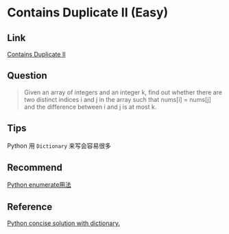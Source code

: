 # Contains Duplicate II (Easy)

## Link

[Contains Duplicate II](https://leetcode.com/problems/contains-duplicate-ii/)

## Question

> Given an array of integers and an integer k, find out whether there are two distinct indices i and j in the array such that nums[i] = nums[j] and the difference between i and j is at most k.

## Tips

Python 用 `Dictionary` 来写会容易很多

## Recommend

[Python enumerate用法](http://blog.csdn.net/xyw_blog/article/details/18401237)

## Reference

[Python concise solution with dictionary.](https://leetcode.com/discuss/54123/python-concise-solution-with-dictionary)
